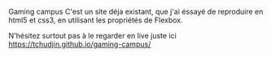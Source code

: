 Gaming campus
C'est un site déja existant, que j'ai éssayé de reproduire en html5 et css3, en utilisant les propriétés de Flexbox.

N'hésitez surtout pas à le regarder en live juste ici https://tchudjin.github.io/gaming-campus/
